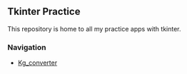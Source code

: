 ## Tkinter Practice
This repository is home to all my practice apps with tkinter.

### Navigation
- [Kg_converter](#Kg_converter)
